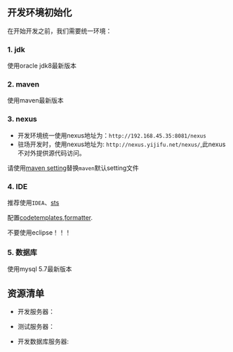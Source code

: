 ## 开发环境初始化

在开始开发之前，我们需要统一环境：

### 1. jdk

使用oracle jdk8最新版本

### 2. maven

使用maven最新版本

### 3. nexus

* 开发环境统一使用nexus地址为：`http://192.168.45.35:8081/nexus`
* 驻场开发时，使用nexus地址为: `http://nexus.yijifu.net/nexus/`,此nexus不对外提供源代码访问。

请使用[maven setting](maven/settings.xml)替换`maven`默认setting文件

### 4. IDE

推荐使用`IDEA`、[sts](https://spring.io/tools/sts)

配置[codetemplates](ide/acooly-eclipse-codetemplates.xml),[formatter](ide/acooly-eclipse-formatter.xml).

不要使用eclipse！！！

### 5. 数据库

使用mysql 5.7最新版本

## 资源清单

* 开发服务器：

		
		

* 测试服务器：


		
* 开发数据库服务器:


